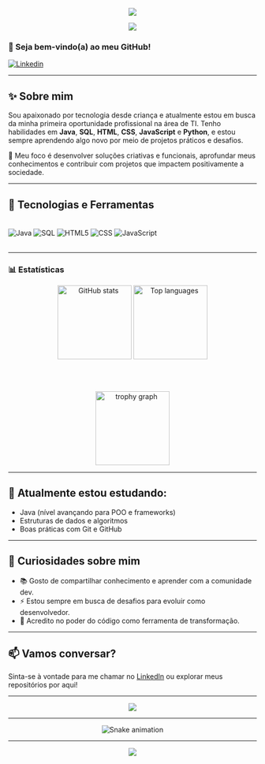 <p align="center">
  <img src="https://capsule-render.vercel.app/api?type=waving&color=006400&height=100&section=header"/>
</p>

<p align="center">
  <a href="https://git.io/typing-svg">
    <img src="https://readme-typing-svg.herokuapp.com?font=Fira+Code&pause=1000&color=006400&width=435&lines=Ol%C3%A1%2C+sou+o+Kauan+Meirelles;Sou+Desenvolvedor+Full+Stack"/>
  </a>
</p>


### 👋 Seja bem-vindo(a) ao meu GitHub!

[![Linkedin](https://img.shields.io/badge/LinkedIn-0077B5?style=for-the-badge&logo=linkedin&logoColor=white)](https://www.linkedin.com/in/kauan-meirelles/)

---

## ✨ Sobre mim

Sou apaixonado por tecnologia desde criança e atualmente estou em busca da minha primeira oportunidade profissional na área de TI. Tenho habilidades em **Java**, **SQL**, **HTML**, **CSS**, **JavaScript** e **Python**, e estou sempre aprendendo algo novo por meio de projetos práticos e desafios.

🎯 Meu foco é desenvolver soluções criativas e funcionais, aprofundar meus conhecimentos e contribuir com projetos que impactem positivamente a sociedade.

---

## 🚀 Tecnologias e Ferramentas

<div style="display: inline_block"><br/>
  <img align="center" alt="Java" src="https://img.shields.io/badge/Java-ED8B00?style=for-the-badge&logo=openjdk&logoColor=white" />
  <img align="center" alt="SQL" src="https://img.shields.io/badge/MySQL-005C84?style=for-the-badge&logo=mysql&logoColor=white" />
  <img align="center" alt="HTML5" src="https://img.shields.io/badge/HTML5-E34F26?style=for-the-badge&logo=html5&logoColor=white" />
  <img align="center" alt="CSS" src="https://img.shields.io/badge/CSS3-1572B6?style=for-the-badge&logo=css3&logoColor=white" />
  <img align="center" alt="JavaScript" src="https://img.shields.io/badge/JavaScript-F7DF1E?style=for-the-badge&logo=javascript&logoColor=black" />
</div><br>

---

### 📊 Estatísticas

<div align="center">

  <!-- GitHub Stats e Linguagens mais usadas lado a lado -->
  <img src="https://github-readme-stats.vercel.app/api?username=kauan-meirelles&show_icons=true&title_color=006400&text_color=006400&icon_color=006400&bg_color=00000000" height="150" alt="GitHub stats" />
  <img src="https://github-readme-stats.vercel.app/api/top-langs/?username=kauan-meirelles&layout=compact&title_color=006400&text_color=006400&bg_color=00000000" height="150" alt="Top languages" />

  <br><br>

  <!-- Troféus centralizados -->
  <img src="https://github-profile-trophy.vercel.app?username=kauan-meirelles&theme=gruvbox&column=-1&row=1&margin-w=8&margin-h=8&no-bg=false&no-frame=false&order=4" height="150" alt="trophy graph" />

</div>

---

## 🧠 Atualmente estou estudando:

- Java (nível avançando para POO e frameworks)
- Estruturas de dados e algoritmos
- Boas práticas com Git e GitHub

---

## 🌱 Curiosidades sobre mim

- 📚 Gosto de compartilhar conhecimento e aprender com a comunidade dev.
- ⚡ Estou sempre em busca de desafios para evoluir como desenvolvedor.
- 🧩 Acredito no poder do código como ferramenta de transformação.

---

## 📫 Vamos conversar?

Sinta-se à vontade para me chamar no [LinkedIn](https://www.linkedin.com/in/kauan-meirelles/) ou explorar meus repositórios por aqui!

---

<div align="center">
  <img src="https://visitor-badge.laobi.icu/badge?page_id=kauan-meirelles.kauan-meirelles&"  />
</div>

---

<!-- Snake Contribution Graph -->
<div align="center">
  <img src="https://raw.githubusercontent.com/kauan-meirelles/kauan-meirelles/output/github-contribution-grid-snake-dark.svg" alt="Snake animation" />
</div>

---

<p align="center">
  <img src="https://capsule-render.vercel.app/api?type=waving&color=006400&height=100&section=footer"/>
</p>

